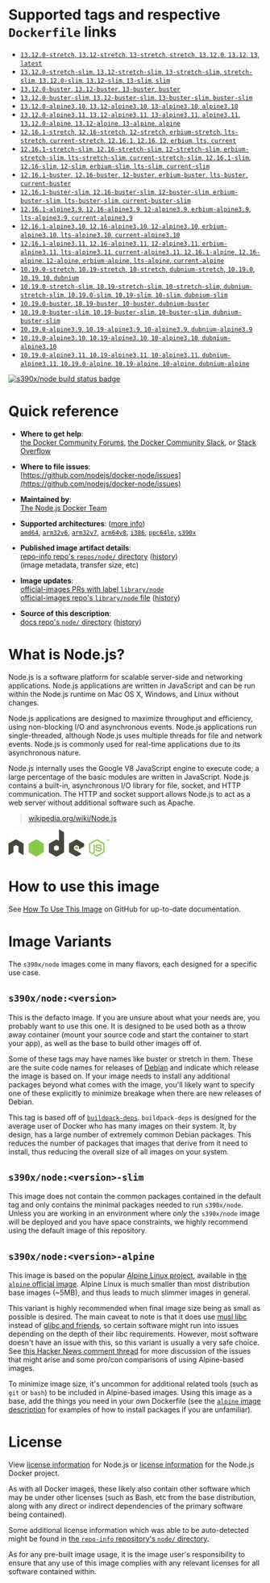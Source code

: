 <!--

********************************************************************************

WARNING:

    DO NOT EDIT "node/README.md"

    IT IS AUTO-GENERATED

    (from the other files in "node/" combined with a set of templates)

********************************************************************************

-->

# Supported tags and respective `Dockerfile` links

-	[`13.12.0-stretch`, `13.12-stretch`, `13-stretch`, `stretch`, `13.12.0`, `13.12`, `13`, `latest`](https://github.com/nodejs/docker-node/blob/b4117f9333da4138b03a546ec926ef50a31506c3/13/stretch/Dockerfile)
-	[`13.12.0-stretch-slim`, `13.12-stretch-slim`, `13-stretch-slim`, `stretch-slim`, `13.12.0-slim`, `13.12-slim`, `13-slim`, `slim`](https://github.com/nodejs/docker-node/blob/b4117f9333da4138b03a546ec926ef50a31506c3/13/stretch-slim/Dockerfile)
-	[`13.12.0-buster`, `13.12-buster`, `13-buster`, `buster`](https://github.com/nodejs/docker-node/blob/b4117f9333da4138b03a546ec926ef50a31506c3/13/buster/Dockerfile)
-	[`13.12.0-buster-slim`, `13.12-buster-slim`, `13-buster-slim`, `buster-slim`](https://github.com/nodejs/docker-node/blob/b4117f9333da4138b03a546ec926ef50a31506c3/13/buster-slim/Dockerfile)
-	[`13.12.0-alpine3.10`, `13.12-alpine3.10`, `13-alpine3.10`, `alpine3.10`](https://github.com/nodejs/docker-node/blob/b4117f9333da4138b03a546ec926ef50a31506c3/13/alpine3.10/Dockerfile)
-	[`13.12.0-alpine3.11`, `13.12-alpine3.11`, `13-alpine3.11`, `alpine3.11`, `13.12.0-alpine`, `13.12-alpine`, `13-alpine`, `alpine`](https://github.com/nodejs/docker-node/blob/b4117f9333da4138b03a546ec926ef50a31506c3/13/alpine3.11/Dockerfile)
-	[`12.16.1-stretch`, `12.16-stretch`, `12-stretch`, `erbium-stretch`, `lts-stretch`, `current-stretch`, `12.16.1`, `12.16`, `12`, `erbium`, `lts`, `current`](https://github.com/nodejs/docker-node/blob/5351774b970cd32b80fc0c47a8abff5ba155fccc/12/stretch/Dockerfile)
-	[`12.16.1-stretch-slim`, `12.16-stretch-slim`, `12-stretch-slim`, `erbium-stretch-slim`, `lts-stretch-slim`, `current-stretch-slim`, `12.16.1-slim`, `12.16-slim`, `12-slim`, `erbium-slim`, `lts-slim`, `current-slim`](https://github.com/nodejs/docker-node/blob/e76dc47a4104a1b06765673dadb56f1855c32cad/12/stretch-slim/Dockerfile)
-	[`12.16.1-buster`, `12.16-buster`, `12-buster`, `erbium-buster`, `lts-buster`, `current-buster`](https://github.com/nodejs/docker-node/blob/5351774b970cd32b80fc0c47a8abff5ba155fccc/12/buster/Dockerfile)
-	[`12.16.1-buster-slim`, `12.16-buster-slim`, `12-buster-slim`, `erbium-buster-slim`, `lts-buster-slim`, `current-buster-slim`](https://github.com/nodejs/docker-node/blob/e76dc47a4104a1b06765673dadb56f1855c32cad/12/buster-slim/Dockerfile)
-	[`12.16.1-alpine3.9`, `12.16-alpine3.9`, `12-alpine3.9`, `erbium-alpine3.9`, `lts-alpine3.9`, `current-alpine3.9`](https://github.com/nodejs/docker-node/blob/5351774b970cd32b80fc0c47a8abff5ba155fccc/12/alpine3.9/Dockerfile)
-	[`12.16.1-alpine3.10`, `12.16-alpine3.10`, `12-alpine3.10`, `erbium-alpine3.10`, `lts-alpine3.10`, `current-alpine3.10`](https://github.com/nodejs/docker-node/blob/5351774b970cd32b80fc0c47a8abff5ba155fccc/12/alpine3.10/Dockerfile)
-	[`12.16.1-alpine3.11`, `12.16-alpine3.11`, `12-alpine3.11`, `erbium-alpine3.11`, `lts-alpine3.11`, `current-alpine3.11`, `12.16.1-alpine`, `12.16-alpine`, `12-alpine`, `erbium-alpine`, `lts-alpine`, `current-alpine`](https://github.com/nodejs/docker-node/blob/5351774b970cd32b80fc0c47a8abff5ba155fccc/12/alpine3.11/Dockerfile)
-	[`10.19.0-stretch`, `10.19-stretch`, `10-stretch`, `dubnium-stretch`, `10.19.0`, `10.19`, `10`, `dubnium`](https://github.com/nodejs/docker-node/blob/eb89a38195d4e289812204847baf06c6c53406c0/10/stretch/Dockerfile)
-	[`10.19.0-stretch-slim`, `10.19-stretch-slim`, `10-stretch-slim`, `dubnium-stretch-slim`, `10.19.0-slim`, `10.19-slim`, `10-slim`, `dubnium-slim`](https://github.com/nodejs/docker-node/blob/2caaf1a42cdf44e0e50ab30c82415c71bf2f3a21/10/stretch-slim/Dockerfile)
-	[`10.19.0-buster`, `10.19-buster`, `10-buster`, `dubnium-buster`](https://github.com/nodejs/docker-node/blob/eb89a38195d4e289812204847baf06c6c53406c0/10/buster/Dockerfile)
-	[`10.19.0-buster-slim`, `10.19-buster-slim`, `10-buster-slim`, `dubnium-buster-slim`](https://github.com/nodejs/docker-node/blob/2caaf1a42cdf44e0e50ab30c82415c71bf2f3a21/10/buster-slim/Dockerfile)
-	[`10.19.0-alpine3.9`, `10.19-alpine3.9`, `10-alpine3.9`, `dubnium-alpine3.9`](https://github.com/nodejs/docker-node/blob/eb89a38195d4e289812204847baf06c6c53406c0/10/alpine3.9/Dockerfile)
-	[`10.19.0-alpine3.10`, `10.19-alpine3.10`, `10-alpine3.10`, `dubnium-alpine3.10`](https://github.com/nodejs/docker-node/blob/eb89a38195d4e289812204847baf06c6c53406c0/10/alpine3.10/Dockerfile)
-	[`10.19.0-alpine3.11`, `10.19-alpine3.11`, `10-alpine3.11`, `dubnium-alpine3.11`, `10.19.0-alpine`, `10.19-alpine`, `10-alpine`, `dubnium-alpine`](https://github.com/nodejs/docker-node/blob/eb89a38195d4e289812204847baf06c6c53406c0/10/alpine3.11/Dockerfile)

[![s390x/node build status badge](https://img.shields.io/jenkins/s/https/doi-janky.infosiftr.net/job/multiarch/job/s390x/job/node.svg?label=s390x/node%20%20build%20job)](https://doi-janky.infosiftr.net/job/multiarch/job/s390x/job/node/)

# Quick reference

-	**Where to get help**:  
	[the Docker Community Forums](https://forums.docker.com/), [the Docker Community Slack](http://dockr.ly/slack), or [Stack Overflow](https://stackoverflow.com/search?tab=newest&q=docker)

-	**Where to file issues**:  
	[https://github.com/nodejs/docker-node/issues](https://github.com/nodejs/docker-node/issues)

-	**Maintained by**:  
	[The Node.js Docker Team](https://github.com/nodejs/docker-node)

-	**Supported architectures**: ([more info](https://github.com/docker-library/official-images#architectures-other-than-amd64))  
	[`amd64`](https://hub.docker.com/r/amd64/node/), [`arm32v6`](https://hub.docker.com/r/arm32v6/node/), [`arm32v7`](https://hub.docker.com/r/arm32v7/node/), [`arm64v8`](https://hub.docker.com/r/arm64v8/node/), [`i386`](https://hub.docker.com/r/i386/node/), [`ppc64le`](https://hub.docker.com/r/ppc64le/node/), [`s390x`](https://hub.docker.com/r/s390x/node/)

-	**Published image artifact details**:  
	[repo-info repo's `repos/node/` directory](https://github.com/docker-library/repo-info/blob/master/repos/node) ([history](https://github.com/docker-library/repo-info/commits/master/repos/node))  
	(image metadata, transfer size, etc)

-	**Image updates**:  
	[official-images PRs with label `library/node`](https://github.com/docker-library/official-images/pulls?q=label%3Alibrary%2Fnode)  
	[official-images repo's `library/node` file](https://github.com/docker-library/official-images/blob/master/library/node) ([history](https://github.com/docker-library/official-images/commits/master/library/node))

-	**Source of this description**:  
	[docs repo's `node/` directory](https://github.com/docker-library/docs/tree/master/node) ([history](https://github.com/docker-library/docs/commits/master/node))

# What is Node.js?

Node.js is a software platform for scalable server-side and networking applications. Node.js applications are written in JavaScript and can be run within the Node.js runtime on Mac OS X, Windows, and Linux without changes.

Node.js applications are designed to maximize throughput and efficiency, using non-blocking I/O and asynchronous events. Node.js applications run single-threaded, although Node.js uses multiple threads for file and network events. Node.js is commonly used for real-time applications due to its asynchronous nature.

Node.js internally uses the Google V8 JavaScript engine to execute code; a large percentage of the basic modules are written in JavaScript. Node.js contains a built-in, asynchronous I/O library for file, socket, and HTTP communication. The HTTP and socket support allows Node.js to act as a web server without additional software such as Apache.

> [wikipedia.org/wiki/Node.js](https://en.wikipedia.org/wiki/Node.js)

![logo](https://raw.githubusercontent.com/docker-library/docs/01c12653951b2fe592c1f93a13b4e289ada0e3a1/node/logo.png)

# How to use this image

See [How To Use This Image](https://github.com/nodejs/docker-node/blob/master/README.md#how-to-use-this-image) on GitHub for up-to-date documentation.

# Image Variants

The `s390x/node` images come in many flavors, each designed for a specific use case.

## `s390x/node:<version>`

This is the defacto image. If you are unsure about what your needs are, you probably want to use this one. It is designed to be used both as a throw away container (mount your source code and start the container to start your app), as well as the base to build other images off of.

Some of these tags may have names like buster or stretch in them. These are the suite code names for releases of [Debian](https://wiki.debian.org/DebianReleases) and indicate which release the image is based on. If your image needs to install any additional packages beyond what comes with the image, you'll likely want to specify one of these explicitly to minimize breakage when there are new releases of Debian.

This tag is based off of [`buildpack-deps`](https://hub.docker.com/_/buildpack-deps/). `buildpack-deps` is designed for the average user of Docker who has many images on their system. It, by design, has a large number of extremely common Debian packages. This reduces the number of packages that images that derive from it need to install, thus reducing the overall size of all images on your system.

## `s390x/node:<version>-slim`

This image does not contain the common packages contained in the default tag and only contains the minimal packages needed to run `s390x/node`. Unless you are working in an environment where *only* the `s390x/node` image will be deployed and you have space constraints, we highly recommend using the default image of this repository.

## `s390x/node:<version>-alpine`

This image is based on the popular [Alpine Linux project](http://alpinelinux.org), available in [the `alpine` official image](https://hub.docker.com/_/alpine). Alpine Linux is much smaller than most distribution base images (~5MB), and thus leads to much slimmer images in general.

This variant is highly recommended when final image size being as small as possible is desired. The main caveat to note is that it does use [musl libc](http://www.musl-libc.org) instead of [glibc and friends](http://www.etalabs.net/compare_libcs.html), so certain software might run into issues depending on the depth of their libc requirements. However, most software doesn't have an issue with this, so this variant is usually a very safe choice. See [this Hacker News comment thread](https://news.ycombinator.com/item?id=10782897) for more discussion of the issues that might arise and some pro/con comparisons of using Alpine-based images.

To minimize image size, it's uncommon for additional related tools (such as `git` or `bash`) to be included in Alpine-based images. Using this image as a base, add the things you need in your own Dockerfile (see the [`alpine` image description](https://hub.docker.com/_/alpine/) for examples of how to install packages if you are unfamiliar).

# License

View [license information](https://github.com/nodejs/node/blob/master/LICENSE) for Node.js or [license information](https://github.com/nodejs/docker-node/blob/master/LICENSE) for the Node.js Docker project.

As with all Docker images, these likely also contain other software which may be under other licenses (such as Bash, etc from the base distribution, along with any direct or indirect dependencies of the primary software being contained).

Some additional license information which was able to be auto-detected might be found in [the `repo-info` repository's `node/` directory](https://github.com/docker-library/repo-info/tree/master/repos/node).

As for any pre-built image usage, it is the image user's responsibility to ensure that any use of this image complies with any relevant licenses for all software contained within.
